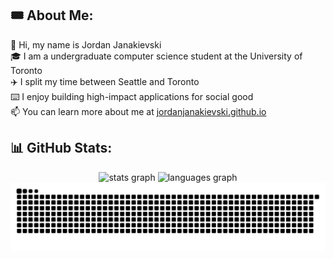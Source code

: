 ## 🎟️ About Me:
👋 Hi, my name is Jordan Janakievski<br>🎓 I am a undergraduate computer science student at the University of Toronto<br>✈️ I split my time between Seattle and Toronto<br>⌨️ I enjoy building high-impact applications for social good<br>📫 You can learn more about me at [jordanjanakievski.github.io](https://jordanjanakievski.github.io) 

## 📊 GitHub Stats:
<div align="center">
  <img src="https://github-readme-stats.vercel.app/api?username=jordanjanakievski&theme=ayu-mirage&hide_border=true&show_icons=true&include_all_commits=false&count_private=true&rank_icon=github" height="150" alt="stats graph"  />
  <img src="https://github-readme-stats.vercel.app/api/top-langs/?username=jordanjanakievski&theme=ayu-mirage&hide_border=true&&hide=assembly&include_all_commits=true&count_private=true&layout=donut" height="150" alt="languages graph"  />
  <img src="https://raw.githubusercontent.com/jordanjanakievski/jordanjanakievski/output/snake.svg" alt="Snake animation" />
</div>


<!---
jordanjanakievski/jordanjanakievski is a ✨ special ✨ repository because its `README.md` (this file) appears on your GitHub profile.
You can click the Preview link to take a look at your changes.
--->
